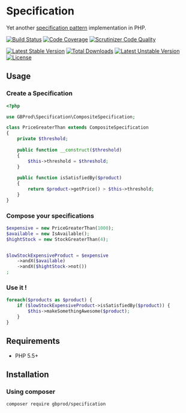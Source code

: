 # Specification

Yet another [specification pattern](http://en.wikipedia.org/wiki/Specification_pattern) implementation in PHP.

[![Build Status](https://travis-ci.org/gbprod/specification.svg?branch=master)](https://travis-ci.org/gbprod/specification)
[![Code Coverage](https://scrutinizer-ci.com/g/gbprod/specification/badges/coverage.png?b=master)](https://scrutinizer-ci.com/g/gbprod/specification/?branch=master)
[![Scrutinizer Code Quality](https://scrutinizer-ci.com/g/gbprod/specification/badges/quality-score.png?b=master)](https://scrutinizer-ci.com/g/gbprod/specification/?branch=master)

[![Latest Stable Version](https://poser.pugx.org/gbprod/specification/v/stable)](https://packagist.org/packages/gbprod/specification) 
[![Total Downloads](https://poser.pugx.org/gbprod/specification/downloads)](https://packagist.org/packages/gbprod/specification) 
[![Latest Unstable Version](https://poser.pugx.org/gbprod/specification/v/unstable)](https://packagist.org/packages/gbprod/specification) 
[![License](https://poser.pugx.org/gbprod/specification/license)](https://packagist.org/packages/gbprod/specification)

## Usage

### Create a Specification

```php
<?php

use GBProd\Specification\CompositeSpecification;

class PriceGreaterThan extends CompositeSpecification
{
    private $threshold;
    
    public function __construct($threshold)
    {
        $this->threshold = $threshold;
    }
    
    public function isSatisfiedBy($product)
    {
        return $product->getPrice() > $this->threshold;
    }
}
```

### Compose your specifications

```php
$expensive = new PriceGreaterThan(1000);
$available = new IsAvailable();
$hightStock = new StockGreaterThan(4);


$lowStockExpensiveProduct = $expensive
    ->andX($available)
    ->andX($hightStock->not())
;
```

### Use it !

```php
foreach($products as $product) {
    if ($lowStockExpensiveProduct->isSatisfiedBy($product)) {
        $this->makeSomethingAwesome($product);
    }
}
```

## Requirements

 * PHP 5.5+

## Installation

### Using composer

```bash
composer require gbprod/specification
```